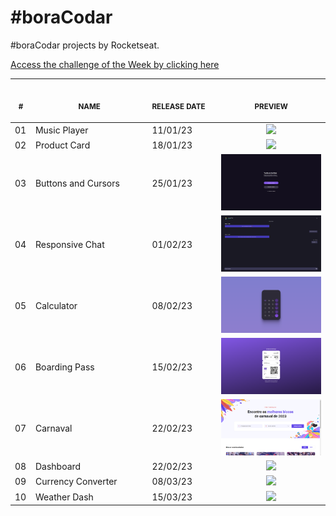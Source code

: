 # #boraCodar

#boraCodar projects by Rocketseat.

[Access the challenge of the Week by clicking here](https://boracodar.dev)

<table> 
        <thead>
        <tr>
            <th align="center">
                <img width="20" height="1"> 
                <p>
                    <small>#</small>
                </p>
            </th>
            <th align="center">
                <img width="300" height="1"> 
                <p> 
                    <small>
                        NAME
                    </small>
                </p>
            </th>
            <th align="left">
                <img width="140" height="1">
                <p align="left"> 
                    <small>
                    RELEASE DATE
                    </small>
                </p>
            </th>
            <th align="center">
                <img width="201" height="1">
                <p align="center"> 
                    <small>
                    PREVIEW
                    </small>
                </p>
            </th>
        </tr> 
    </thead>
        <tbody>
            <tr>
                <td>01</td>
                <td>Music Player</td>
                <td>11/01/23</td>
                <td align="center"><a href="https://github.com/jescatolini/boraCodar/tree/main/%231%20-%20MusicPlayer"><img width="300px" src="https://user-images.githubusercontent.com/99694816/233863112-645ae3d9-70f0-4d75-8585-f46fe40005c0.gif" /></a></td>
            </tr>
            <tr>
                <td>02</td>
                <td>Product Card</td>
                <td>18/01/23</td>
                <td align="center"><a href="https://github.com/jescatolini/boraCodar/tree/main/%232%20-%20Product%20Card"><img width="300px" src="https://user-images.githubusercontent.com/99694816/234294037-d9ad90d0-6b5f-4310-b88f-a6f1e84348a4.gif" /></a></td>
            </tr>
            <tr>
                <td>03</td>
                <td>Buttons and Cursors</td>
                <td>25/01/23</td>
                <td align="center"><a href="https://github.com/jescatolini/boraCodar/tree/main/%233%20-Buttons%20and%20Cursors"><img width="300px" src="https://github.com/jescatolini/boraCodar/blob/main/%233%20-Buttons%20and%20Cursors/.github/preview.JPG" /></a></td>
            </tr>
            <tr>
                <td>04</td>
                <td>Responsive Chat</td>
                <td>01/02/23</td>
                <td align="center"><a href="https://github.com/jescatolini/boraCodar/tree/main/%234%20-%20Responsive%20Chat"><img width="300px" src="https://github.com/jescatolini/boraCodar/blob/main/%234%20-%20Responsive%20Chat/.github/preview.png" /></a></td>
            </tr>
            <tr>
                <td>05</td>
                <td>Calculator</td>
                <td>08/02/23</td>
                <td align="center"><a href="https://github.com/jescatolini/boraCodar/tree/main/%235%20-%20Calculator"><img width="300px" src="https://github.com/jescatolini/boraCodar/blob/main/%235%20-%20Calculator/.github/preview.png" /></a></td>
            </tr>
            <tr>
                <td>06</td>
                <td>Boarding Pass</td>
                <td>15/02/23</td>
                <td align="center"><a href="https://github.com/jescatolini/boraCodar/tree/main/%236%20-%20Boarding%20Pass"><img width="300px" src="https://github.com/jescatolini/boraCodar/blob/main/%236%20-%20Boarding%20Pass/.github/preview.png" /></a></td>
            </tr>
            <tr>
                <td>07</td>
                <td>Carnaval</td>
                <td>22/02/23</td>
                <td align="center"><a href="https://github.com/jescatolini/boraCodar/tree/main/%237%20-%20Carnaval"><img width="300px" src="https://github.com/jescatolini/boraCodar/blob/main/%237%20-%20Carnaval/.github/preview.png" /></a></td>
            </tr>
            <tr>
                <td>08</td>
                <td>Dashboard</td>
                <td>22/02/23</td>
                <td align="center"><a href="https://github.com/jescatolini/boraCodar/tree/main/%238%20-%20Dashboard"><img width="300px" src="https://user-images.githubusercontent.com/99694816/233843351-ff52f159-3723-40be-bc6c-54f5616aa282.gif" /></a></td>
            </tr>
            <tr>
                <td>09</td>
                <td>Currency Converter</td>
                <td>08/03/23</td>
                <td align="center"><a href="https://github.com/jescatolini/boraCodar/tree/main/%239%20-%20Currency%20Converter"><img width="300px" src="https://user-images.githubusercontent.com/99694816/234154779-552e83aa-4bdc-4c75-b06a-0a7812f76c54.gif" /></a></td>
            </tr>
            <tr>
                <td>10</td>
                <td>Weather Dash</td>
                <td>15/03/23</td>
                <td align="center"><a href="https://github.com/jescatolini/boraCodar/tree/main/%2310%20-%20Weather%20Dash"><img width="300px" src="https://user-images.githubusercontent.com/99694816/236088942-93758ccf-045c-4099-a7ad-285b6dd1973a.gif" /></a></td>
            </tr>
        </tbody>
    </table>
